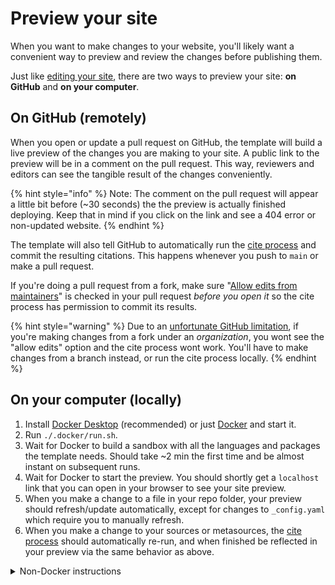 # Preview your site

When you want to make changes to your website, you'll likely want a convenient way to preview and review the changes before publishing them.&#x20;

Just like [editing your site](change-your-site.md), there are two ways to preview your site: **on GitHub** and **on your computer**.

## On GitHub (remotely)

When you open or update a pull request on GitHub, the template will build a live preview of the changes you are making to your site. A public link to the preview will be in a comment on the pull request. This way, reviewers and editors can see the tangible result of the changes conveniently.

{% hint style="info" %}
Note: The comment on the pull request will appear a little bit before (\~30 seconds) the the preview is actually finished deploying. Keep that in mind if you click on the link and see a 404 error or non-updated website.
{% endhint %}

The template will also tell GitHub to automatically run the [cite process](../basics/citations.md) and commit the resulting citations. This happens whenever you push to `main` or make a pull request.

If you're doing a pull request from a fork, make sure "[Allow edits from maintainers](https://docs.github.com/en/pull-requests/collaborating-with-pull-requests/working-with-forks/allowing-changes-to-a-pull-request-branch-created-from-a-fork)" is checked in your pull request _before you open it_ so the cite process has permission to commit its results.

{% hint style="warning" %}
Due to an [unfortunate GitHub limitation](https://github.com/orgs/community/discussions/5634), if you're making changes from a fork under an _organization_, you wont see the "allow edits" option and the cite process wont work. You'll have to make changes from a branch instead, or run the cite process locally.
{% endhint %}

## On your computer (locally)

1. Install [Docker Desktop](https://www.docker.com/products/docker-desktop/) (recommended) or just [Docker](https://docs.docker.com/get-docker/) and start it.
2. Run `./.docker/run.sh`.
3. Wait for Docker to build a sandbox with all the languages and packages the template needs. Should take \~2 min the first time and be almost instant on subsequent runs.
4. Wait for Docker to start the preview. You should shortly get a `localhost` link that you can open in your browser to see your site preview.
5. When you make a change to a file in your repo folder, your preview should refresh/update automatically, except for changes to `_config.yaml` which require you to manually refresh.
6. When you make a change to your sources or metasources, the [cite process](../basics/citations.md) should automatically re-run, and when finished be reflected in your preview via the same behavior as above.

<details>

<summary>Non-Docker instructions</summary>

We made Docker the recommended approach for local previewing for a few reasons:

* You only need to install one thing
* You only need to remember and run a single command for both the site building and cite process.
* Everything installs properly and works consistently on any operating system, something that Jekyll/Ruby make very difficult, [especially on Windows](https://github.com/oneclick/rubyinstaller2/issues/96).

If you find the Docker approach to be too heavy, and if you can reliably run Ruby and Python on your system, you can locally preview your site using the manual, low-level approach:

Build site:

1. [Install Ruby](https://www.ruby-lang.org/en/documentation/installation/) v3+ (on Windows, use the [installer](https://rubyinstaller.org/downloads/) and the recommended version with the Devkit).
2. [Install Bundler](https://bundler.io/) by running `gem install bundler`.
3. Install needed Ruby packages by running `bundle install`.
4. Re-run the previous command if you ever add new [plugins](../advanced/jekyll-plugins.md).
5. Start the site by running `bundle exec jekyll serve --open-url --livereload --trace`.
6. Re-run the previous command if you make changes to `_config.yaml`.

Run [cite process](../basics/citations.md):

1. [Install Python 3](https://www.python.org/downloads/) (with PIP).
2. Install needed Python packages by running `python -m pip install --upgrade --requirement ./_cite/requirements.txt`.
3. Generate citations by running `python ./_cite/cite.py`.
4. Re-run the previous command when you make changes to your input sources and metasources.

</details>
